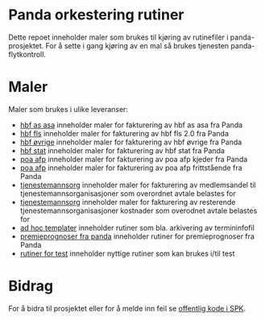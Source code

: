 # Panda orkestering rutiner
Dette repoet inneholder maler som brukes til kjøring av rutinefiler i panda-prosjektet.
For å sette i gang kjøring av en mal så brukes tjenesten panda-flytkontroll.

# Maler
Maler som brukes i ulike leveranser:

* [hbf as asa](maler/fakturering/hbf_as_asa) inneholder maler for fakturering av hbf as asa fra Panda
* [hbf fls](maler/fakturering/hbf_fls) inneholder maler for fakturering av hbf fls 2.0 fra Panda
* [hbf øvrige](maler/fakturering/hbf_ovrige) inneholder maler for fakturering av hbf øvrige fra Panda
* [hbf stat](maler/fakturering/hbf_stat) inneholder maler for fakturering av hbf stat fra Panda
* [poa afp](maler/fakturering/poa_kjeder) inneholder maler for fakturering av poa afp kjeder fra Panda
* [poa afp](maler/fakturering/poa_frittstaaende) inneholder maler for fakturering av poa afp frittstående fra Panda
* [tjenestemannsorg](maler/fakturering/tjenestemannsorg) inneholder maler for fakturering av medlemsandel til tjenestemannsorganisasjoner som overordnet avtale belastes for
* [tjenestemannsorg](maler/fakturering/tjenestemannsorg_arbeidsgiverandel) inneholder maler for fakturering av resterende tjenestemannsorganisasjoner kostnader som overodnet avtale belastes for
* [ad hoc templater](maler/fakturering/ad_hoc) inneholder rutiner som bla. arkivering av termininfofil
* [premieprognoser fra panda](maler/fakturering/premieprognoser_fra_panda) inneholder rutiner for premieprognoser fra Panda 
* [rutiner for test](maler/fakturering/rutinefiler_for_test) inneholder nyttige rutiner som kan brukes i/til test 

# Bidrag 
For å bidra til prosjektet eller for å melde inn feil se [offentlig kode i SPK](https://github.com/statens-pensjonskasse/.github).
